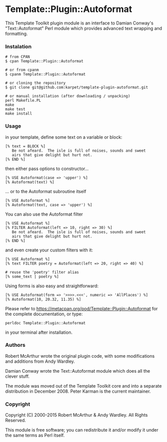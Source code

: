 Template::Plugin::Autoformat
============================

This Template Toolkit plugin module is an interface to Damian Conway's
"Text::Autoformat" Perl module which provides advanced text wrapping and
formatting.


### Instalation ###

    # from CPAN
    $ cpan Template::Plugin::Autoformat

    # or from cpanm
    $ cpanm Template::Plugin::Autoformat

    # or cloning the repository
    $ git clone git@github.com:karpet/template-plugin-autoformat.git

    # or manual installation (after downloading / unpacking)
    perl Makefile.PL
    make
    make test
    make install

### Usage ###

in your template, define some text on a variable or block:

    [% text = BLOCK %]
       Be not afeard.  The isle is full of noises, sounds and sweet
       airs that give delight but hurt not.
    [% END %]

then either pass options to constructor...

    [% USE Autoformat(case => 'upper') %]
    [% Autoformat(text) %]

... or to the Autoformat subroutine itself

    [% USE Autoformat %]
    [% Autoformat(text, case => 'upper') %]

You can also use the Autoformat filter

    [% USE Autoformat %]
    [% FILTER Autoformat(left => 10, right => 30) %]
       Be not afeard.  The isle is full of noises, sounds and sweet
       airs that give delight but hurt not.
    [% END %]

and even create your custom filters with it:

    [% USE Autoformat %]
    [% text FILTER poetry = Autoformat(left => 20, right => 40) %]

    # reuse the 'poetry' filter alias
    [% some_text | poetry %]

Using forms is also easy and straightforward:

    [% USE Autoformat(form => '>>>>.<<<', numeric => 'AllPlaces') %]
    [% Autoformat(10, 20.32, 11.35) %]

Please refer to https://metacpan.org/pod/Template::Plugin::Autoformat for
the complete documentation, or type:

    perldoc Template::Plugin::Autoformat

in your terminal after installation.


### Authors ###

Robert McArthur wrote the original plugin code, with some modifications
and additions from Andy Wardley.

Damian Conway wrote the Text::Autoformat module which does all the
clever stuff.

The module was moved out of the Template Toolkit core and into a
separate distribution in December 2008. Peter Karman is the current
maintainer.


### Copyright ###

Copyright (C) 2000-2015 Robert McArthur & Andy Wardley. All Rights
Reserved.

This module is free software; you can redistribute it and/or modify it
under the same terms as Perl itself.

